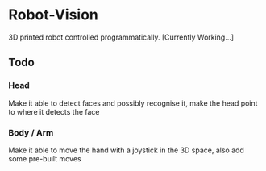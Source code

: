# Robot-Vision
3D printed robot controlled programmatically. 
[Currently Working...]

## Todo
### Head
Make it able to detect faces and possibly recognise it, make the head point to where it detects the face

### Body / Arm
Make it able to move the hand with a joystick in the 3D space, also add some pre-built moves
